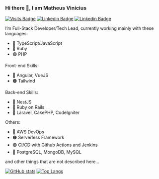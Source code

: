 ### Hi there 👋, I am Matheus Vinícius

[![Visits Badge](https://badges.pufler.dev/visits/mtwzim/mtwzim?style=flat-square)](#) 
[![Linkedin Badge](https://img.shields.io/badge/-mtwzim-blue?style=flat-square&logo=Linkedin&logoColor=white&link=https://www.linkedin.com/in/mtwzim/)](https://www.linkedin.com/in/mtwzim/)
[![Linkedin Badge](https://img.shields.io/badge/-contactmtwzim@gmail.com-black?style=flat-square&logo=gmail&logoColor=brown&link=mailto:contactmtwzim@gmail.com)](mailto:contato@matheusvinicius.com.br)

I’m Full-Stack Developer/Tech Lead, currently working mainly with these languages: 
- :large_blue_circle: TypeScript/JavaScript 
- :red_circle: Ruby
- :purple_circle: PHP

Front-end Skills:
- :red_circle: Angular, VueJS
- :orange_circle: Tailwind

Back-end Skills:
- :large_blue_circle: NestJS
- :red_circle: Ruby on Rails
- :red_circle: Laravel, CakePHP, CodeIgniter

Others: 
- :large_blue_circle: AWS DevOps
- :orange_circle: Serverless Framework
- :purple_circle: CI/CD with Github Actions and Jenkins
- :large_blue_circle: PostgreSQL, MongoDB, MySQL

and other things that are not described here...


[![GitHub stats](https://github-readme-stats.vercel.app/api?username=mtwzim&count_private=true&show_icons=true&theme=radical)](https://github.com/mtwzim)
[![Top Langs](https://github-readme-stats.vercel.app/api/top-langs/?username=mtwzim&count_private=true&layout=compact&show_icons=true&theme=radical)](https://github.com/mtwzim)


